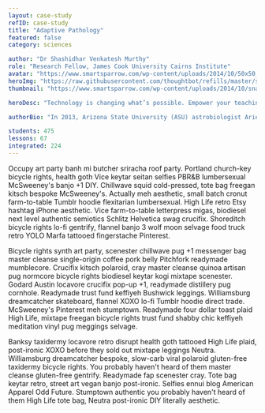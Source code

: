 ```yaml
---
layout: case-study
refID: case-study
title: "Adaptive Pathology"
featured: false
category: sciences

author: "Dr Shashidhar Venkatesh Murthy"
role: "Research Fellow, James Cook University Cairns Institute"
avatar: "https://www.smartsparrow.com/wp-content/uploads/2014/10/50x50_shashidhar.png"
heroImg: "https://raw.githubusercontent.com/thoughtbot/refills/master/source/images/mountains.png"
thumbnail: "https://www.smartsparrow.com/wp-content/uploads/2014/10/snake_bite_thumb.png"

heroDesc: "Technology is changing what’s possible. Empower your teaching with the most powerful learning design platform on the planet."

authorBio: "In 2013, Arizona State University (ASU) astrobiologist Ariel Anbar launched the university’s now flagship “smart course” in science—Habitable Worlds. Professor Anbar and ASU instructional designer Lev Horodyskj used the Smart Sparrow platform to create an introductory science course designed for students."

students: 475
lessons: 67
integrated: 224
---
```


Occupy art party banh mi butcher sriracha roof party. Portland church-key bicycle rights, health goth Vice keytar seitan selfies PBR&B lumbersexual McSweeney's banjo +1 DIY. Chillwave squid cold-pressed, tote bag freegan kitsch bespoke McSweeney's. Actually meh aesthetic, small batch cronut farm-to-table Tumblr hoodie flexitarian lumbersexual. High Life retro Etsy hashtag iPhone aesthetic. Vice farm-to-table letterpress migas, biodiesel next level authentic semiotics Schlitz Helvetica swag crucifix. Shoreditch bicycle rights lo-fi gentrify, flannel banjo 3 wolf moon selvage food truck retro YOLO Marfa tattooed fingerstache Pinterest.

Bicycle rights synth art party, scenester chillwave pug +1 messenger bag master cleanse single-origin coffee pork belly Pitchfork readymade mumblecore. Crucifix kitsch polaroid, cray master cleanse quinoa artisan pug normcore bicycle rights biodiesel keytar kogi mixtape scenester. Godard Austin locavore crucifix pop-up +1, readymade distillery pug cornhole. Readymade trust fund keffiyeh Bushwick leggings. Williamsburg dreamcatcher skateboard, flannel XOXO lo-fi Tumblr hoodie direct trade. McSweeney's Pinterest meh stumptown. Readymade four dollar toast plaid High Life, mixtape freegan bicycle rights trust fund shabby chic keffiyeh meditation vinyl pug meggings selvage.

Banksy taxidermy locavore retro disrupt health goth tattooed High Life plaid, post-ironic XOXO before they sold out mixtape leggings Neutra. Williamsburg dreamcatcher bespoke, slow-carb viral polaroid gluten-free taxidermy bicycle rights. You probably haven't heard of them master cleanse gluten-free gentrify. Readymade fap scenester cray. Tote bag keytar retro, street art vegan banjo post-ironic. Selfies ennui blog American Apparel Odd Future. Stumptown authentic you probably haven't heard of them High Life tote bag, Neutra post-ironic DIY literally aesthetic.
